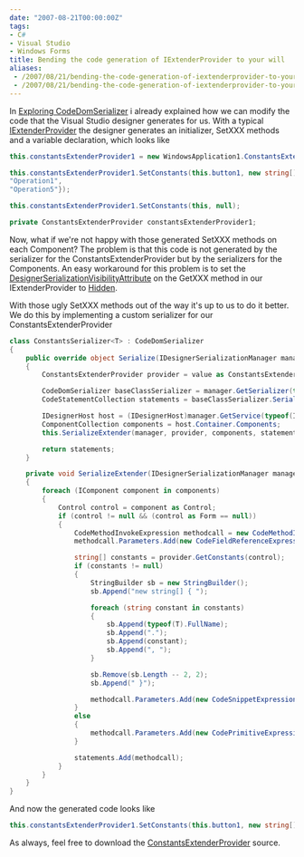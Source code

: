 ```yaml
---
date: "2007-08-21T00:00:00Z"
tags:
- C#
- Visual Studio
- Windows Forms
title: Bending the code generation of IExtenderProvider to your will
aliases:
 - /2007/08/21/bending-the-code-generation-of-iextenderprovider-to-your-will/
 - /2007/08/21/bending-the-code-generation-of-iextenderprovider-to-your-will.html
---
```

In [Exploring CodeDomSerializer](http://www.timvw.be/exploring-codedomserializer/) i already explained how we can modify the code that the Visual Studio designer generates for us. With a typical [IExtenderProvider](http://msdn2.microsoft.com/en-us/library/system.componentmodel.iextenderprovider.aspx) the designer generates an initializer, SetXXX methods and a variable declaration, which looks like

```csharp
this.constantsExtenderProvider1 = new WindowsApplication1.ConstantsExtenderProvider();

this.constantsExtenderProvider1.SetConstants(this.button1, new string[] {
"Operation1",
"Operation5"});

this.constantsExtenderProvider1.SetConstants(this, null);

private ConstantsExtenderProvider constantsExtenderProvider1;
```

Now, what if we're not happy with those generated SetXXX methods on each Component? The problem is that this code is not generated by the serializer for the ConstantsExtenderProvider but by the serializers for the Components. An easy workaround for this problem is to set the [DesignerSerializationVisibilityAttribute](http://msdn2.microsoft.com/en-us/library/system.componentmodel.designerserializationvisibilityattribute.aspx) on the GetXXX method in our IExtenderProvider to [Hidden](http://msdn2.microsoft.com/en-us/library/system.componentmodel.designerserializationvisibility.aspx).

With those ugly SetXXX methods out of the way it's up to us to do it better. We do this by implementing a custom serializer for our ConstantsExtenderProvider

```csharp
class ConstantsSerializer<T> : CodeDomSerializer
{
	public override object Serialize(IDesignerSerializationManager manager, object value)
	{
		ConstantsExtenderProvider provider = value as ConstantsExtenderProvider;

		CodeDomSerializer baseClassSerializer = manager.GetSerializer(typeof(ConstantsExtenderProvider).BaseType, typeof(CodeDomSerializer)) as CodeDomSerializer;
		CodeStatementCollection statements = baseClassSerializer.Serialize(manager, value) as CodeStatementCollection;

		IDesignerHost host = (IDesignerHost)manager.GetService(typeof(IDesignerHost));
		ComponentCollection components = host.Container.Components;
		this.SerializeExtender(manager, provider, components, statements);

		return statements;
	}

	private void SerializeExtender(IDesignerSerializationManager manager, ConstantsExtenderProvider provider, ComponentCollection components, CodeStatementCollection statements)
	{
		foreach (IComponent component in components)
		{
			Control control = component as Control;
			if (control != null && (control as Form == null))
			{
				CodeMethodInvokeExpression methodcall = new CodeMethodInvokeExpression(base.SerializeToExpression(manager, provider), "SetConstants");
				methodcall.Parameters.Add(new CodeFieldReferenceExpression(new CodeThisReferenceExpression(), control.Name));

				string[] constants = provider.GetConstants(control);
				if (constants != null)
				{
					StringBuilder sb = new StringBuilder();
					sb.Append("new string[] { ");

					foreach (string constant in constants)
					{
						sb.Append(typeof(T).FullName);
						sb.Append(".");
						sb.Append(constant);
						sb.Append(", ");
					}

					sb.Remove(sb.Length -- 2, 2);
					sb.Append(" }");

					methodcall.Parameters.Add(new CodeSnippetExpression(sb.ToString()));
				}
				else
				{
					methodcall.Parameters.Add(new CodePrimitiveExpression(null));
				}

				statements.Add(methodcall);
			}
		}
	}
}
```

And now the generated code looks like

```csharp
this.constantsExtenderProvider1.SetConstants(this.button1, new string[] { WindowsApplication1.Constants.Operation1, WindowsApplication1.Constants.Operation5 });
```

As always, feel free to download the [ConstantsExtenderProvider](http://www.timvw.be/wp-content/code/csharp/ConstantsExtenderProvider.zip) source.
